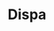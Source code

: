 ---
metaTitle: Dispa | Repro Disseny
metaDescription: Dispa personalizadas con calidad profesional en Cataluña.
keywords:
- dispa
searchTerms:
- dispa
image: /img/productos/mockupProduct.webp
galleryImages: []
alt: alt descripció de la foto
slug: dispa
category: material-flexible
sku: 01-GRFO-0014
price: 0
brand: Reprodisseny
inStock: true
formFields: []
ratingValue: 0
reviewCount: 0
schemaType: Product
type: producto
title: Dispa
description: descripción genérica de mi producto para probar
priceCurrency: EUR
schema:
  '@type': Product
  name: Dispa
  description: descripción genérica de mi producto para probar
  image: https://reprodisseny.com/img/productos/mockupProduct.webp
  sku: 01-GRFO-0014
  brand:
    '@type': Organization
    name: Repro Disseny
  offers:
    '@type': Offer
    price: 0
    priceCurrency: EUR
    availability: https://schema.org/InStock
nav: Dispa
faqs: []
---